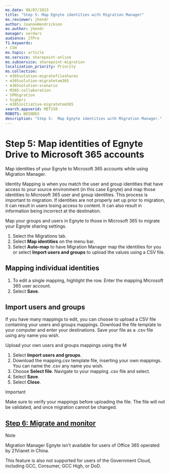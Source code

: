 ```yaml
---
ms.date: 08/07/2023
title: "Step 5: Map Egnyte identities with Migration Manager"
ms.reviewer: jhendr
author: JoanneHendrickson
ms.author: jhendr
manager: serdars
audience: ITPro
f1.keywords:
- CSH
ms.topic: article
ms.service: sharepoint-online
ms.subservice: sharepoint-migration
localization_priority: Priority
ms.collection: 
- m365solution-migratefileshares
- m365solution-migratetom365
- m365solution-scenario
- M365-collaboration
- SPMigration
- highpri
- m365initiative-migratetom365
search.appverid: MET150
ROBOTS: NOINDEX
description: "Step 5:  Map Egnyte identities with Migration Manager." 
---
```


# Step 5: Map identities of Egnyte Drive to Microsoft 365 accounts

Map identities of your Egnyte to Microsoft 365 accounts while using Migration Manager.  

Identity Mapping is when you match the user and group identities that have access to your source environment (in this case Egnyte) and map those identities to Microsoft 365 user and group identities. This process is important to migration. If identities are not properly set up prior to migration, it can result in users losing access to content. It can also result in information being incorrect at the destination.


Map your groups and users in Egnyte to those in Microsoft 365 to migrate your Egnyte sharing settings.

1. Select the Migrations tab.
2. Select **Map identities** on the menu bar.
3.  Select **Auto-map** to have Migration Manager map the identities for you or select **Import users and groups** to upload the values using a CSV file.


## Mapping individual identities

1. To edit a single mapping, highlight the row. Enter the mapping Microsoft 365 user account. 
2. Select **Save**.


## Import users and groups

If you have many mappings to edit, you can choose to upload a CSV file containing your users and groups mappings. Download the  file template to your computer and enter your destinations. Save your file as a .csv file using any name you wish. 

Upload your own users and groups mappings using the M
1. Select **Import users and groups**.
2. Download the mapping.csv template file, inserting your own mappings. You can name the .csv any name you wish.
3. Choose **Select file**. Navigate to your mapping .csv file and select.
4. Select **Save**.
5. Select **Close**.


>[!Important]
>Make sure to verify your mappings before uploading the file.  The file will not be validated, and once migration cannot be changed.


## [**Step 6: Migrate and monitor**](mm-Egnyte-step6-migrate-monitor.md)


>[!NOTE]
>Migration Manager Egnyte isn't available for users of Office 365 operated by 21Vianet in China.
>
> This feature is also not supported for users of the Government Cloud, including GCC, Consumer, GCC High, or DoD.

